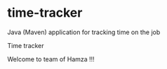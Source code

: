 # time-tracker
Java (Maven) application for tracking time on the job

Time tracker

Welcome to team of Hamza !!!

